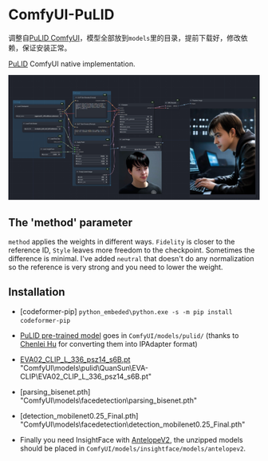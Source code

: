 # ComfyUI-PuLID

调整自[PuLID ComfyUI](https://github.com/cubiq/PuLID_ComfyUI)，模型全部放到```models```里的目录，提前下载好，修改依赖，保证安装正常。

[PuLID](https://github.com/ToTheBeginning/PuLID) ComfyUI native implementation.

![basic workflow](examples/base.png)


## The 'method' parameter

`method` applies the weights in different ways. `Fidelity` is closer to the reference ID, `Style` leaves more freedom to the checkpoint. Sometimes the difference is minimal. I've added `neutral` that doesn't do any normalization so the reference is very strong and you need to lower the weight.

## Installation

- [codeformer-pip]
```python_embeded\python.exe -s -m pip install codeformer-pip```

- [PuLID pre-trained model](https://huggingface.co/huchenlei/ipadapter_pulid/resolve/main/ip-adapter_pulid_sdxl_fp16.safetensors?download=true) goes in `ComfyUI/models/pulid/` (thanks to [Chenlei Hu](https://github.com/huchenlei) for converting them into IPAdapter format)


- [EVA02_CLIP_L_336_psz14_s6B.pt](https://huggingface.co/QuanSun/EVA-CLIP/tree/main)
"ComfyUI\models\pulid\QuanSun\EVA-CLIP\EVA02_CLIP_L_336_psz14_s6B.pt"

- [parsing_bisenet.pth] 
"ComfyUI\models\facedetection\parsing_bisenet.pth"

- [detection_mobilenet0.25_Final.pth]
"ComfyUI\models\facedetection\detection_mobilenet0.25_Final.pth"

- Finally you need InsightFace with [AntelopeV2](https://huggingface.co/MonsterMMORPG/tools/tree/main), the unzipped models should be placed in `ComfyUI/models/insightface/models/antelopev2`.

